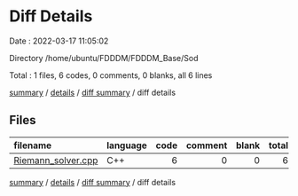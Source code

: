 # Diff Details

Date : 2022-03-17 11:05:02

Directory /home/ubuntu/FDDDM/FDDDM_Base/Sod

Total : 1 files,  6 codes, 0 comments, 0 blanks, all 6 lines

[summary](results.md) / [details](details.md) / [diff summary](diff.md) / diff details

## Files
| filename | language | code | comment | blank | total |
| :--- | :--- | ---: | ---: | ---: | ---: |
| [Riemann_solver.cpp](/Riemann_solver.cpp) | C++ | 6 | 0 | 0 | 6 |

[summary](results.md) / [details](details.md) / [diff summary](diff.md) / diff details